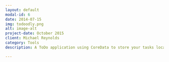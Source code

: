 ```yaml
---
layout: default
modal-id: 6
date: 2014-07-15
img: todoodly.png
alt: image-alt
project-date: October 2015
client: Michael Reynolds
category: Tools
description: A ToDo application using CoreData to store your tasks locally until completed.

---
```

